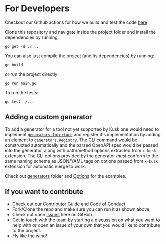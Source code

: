 # For Developers

Checkout our Github actions for how we build and test the code [here](https://github.com/kubeshop/kusk-gen/blob/main/.github/workflows/go.yml)

Clone this repository and navigate inside the project folder and install the dependencies by running:
```shell
go get -d ./...
```

You can also just compile the project (and its dependencies) by running:
```shell
go build
```

or run the project directly:
```shell
go run main.go
```

To run the tests:
```shell
go test ./...
```

## Adding a custom generator

To add a generator for a tool not yet supported by Kusk one would need to implement [`generators.Interface`](https://github.com/kubeshop/kusk-gen/blob/main/generators/interface.go)
and register it's implementation by adding an element to [`generators.Registry`](https://github.com/kubeshop/kusk-gen/blob/main/generators/generators.go).
The CLI command would be constructed automatically and the parsed OpenAPI spec would be passed into the generator,
along with path/method options extracted from `x-kusk` extension. The CLI options provided by the generator _must_ conform to
the same naming scheme as JSON/YAML tags on options passed from `x-kusk` extension for automatic merge to work.

Check out [generators](https://github.com/kubeshop/kusk-gen/blob/main/generators) folder and [Options](https://github.com/kubeshop/kusk-gen/blob/main/options/options.go) for the examples.

## If you want to contribute

- Check out our [Contributor Guide](https://github.com/kubeshop/.github/blob/main/CONTRIBUTING.md) and
  [Code of Conduct](https://github.com/kubeshop/.github/blob/main/CODE_OF_CONDUCT.md)
- Fork/Clone the repo and make sure you can run it as shown above
- Check out open [issues](https://github.com/kubeshop/kusk-gen/issues) here on GitHub
- Get in touch with the team by starting a [discussion](https://github.com/kubeshop/kusk-gen/discussions) on what you want to help with
  or open an issue of your own that you would like to contribute to the project.
- Fly like the wind!
